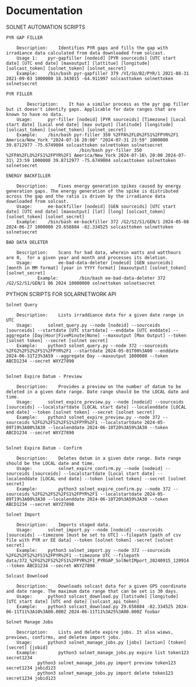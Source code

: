 # Documentation

SOLNET AUTOMATION SCRIPTS

	PYR GAP FILLER

		Description:	Identifies PYR gaps and fills the gap with irradiance data calculated from data downloaded from solcast.
		Usage 1: 	pyr-gapfiller [nodeid] [PYR sourceids] [UTC start date] [UTC end date] [maxoutput] [lattitue] [longitude] [solcast_token] [solnet_token] [solnet_secret] 
		Example: 	/bin/bash pyr-gapfiller 379 /VI/SU/B2/PYR/1 2021-08-31 2021-09-03 1000000 18.343015 -64.911997 solcasttoken solnettoken solnetsecret

	PYR FILLER

        	Description:	It has a similar process as the pyr gap filler but it doesn't identify gaps. Applicable for date ranges that are known to have no data.
		Usage:		pyr-filler [nodeid] [PYR sourceids] [Timezone] [Local start date] [Local end date] [max output] [latitude] [longitude] [solcast_token] [solnet_token] [solnet_secret]
		Example:	/bin/bash pyr-filler 350 %2FPA%2FLO%2FS1%2FPYR%2F1 America/New_York "2024-07-16 20:00" "2024-07-31 23:59" 1000000 39.8712977 -75.6749004 solcasttoken solnettoken solnetsecret
                                /bin/bash pyr-filler 350 %2FPA%2FLO%2FS1%2FPYR%2F1 America/New_York 2024-07-16\ 20:00 2024-07-31\ 23:59 1000000 39.8712977 -75.6749004 solcasttoken solnettoken solnetsecret

	ENERGY BACKFILLER

		Description:	Fixes energy generation spikes caused by energy generation gaps. The energy generation of the spike is distributed across the gap and the ratio is driven by the irradiance data downloaded from solcast.  
		Usage:		ee-backfiller [nodeid] [GEN sourceids] [UTC start date] [UTC end date] [maxoutput] [lat] [long] [solcast_token] [solnet_token] [solnet_secret]
		Example:	/bin/bash ee-backfiller 372 /G2/S2/S1/GEN/1 2024-05-08 2024-06-27 1000000 29.658884 -82.334525 solcasttoken solnettoken solnetsecret

	BAD DATA DELETER
		
		Description:    Scans for bad data, wherein watts and watthours are 0,  for a given year and month and processes its deletion. 
		Usage:          ee-bad-data-deleter [nodeid] [GEN sourceids] [month in MM format] [year in YYYY format] [maxoutput] [solnet_token] [solnet_secret]
                Example:        /bin/bash ee-bad-data-deleter 372 /G2/S2/S1/GEN/1 06 2024 10000000 solnettoken solnetsecret

PYTHON SCRIPTS FOR SOLARNETWORK API

	Solnet Query 

		Description:	Lists irraddiance data for a given date range in UTC
		Usage:		solnet_query.py --node [nodeid] --sourceids [sourceids] --startdate [UTC startdate] --enddate [UTC enddate] --aggregate [Day|Hour|FiveMinute|None] --maxoutput [Max Output] --token [solnet token] --secret [solnet secret]
		Example:	python3 solnet_query.py --node 372 --sourceids %2FG2%2FS2%2FS1%2FPYR%2F1 --startdate 2024-05-01T00%3A00 --enddate 2024-06-31T23%3A59 --aggregate Day --maxoutput 1000000 --token ABCD1234 --secret WXYZ7890


	Solnet Expire Datum - Preview

		Description:    Provides a preview on the number of datum to be deleted in a given date range. Date range should be the LOCAL date and time.
		Usage: 		solnet_expire_preview.py --node [nodeid] --sourceids [sourceids] --localstartdate [LOCAL start date] --localenddate [LOCAL end date] --token [solnet token] --secret [solnet secret]
		Example:	python3 solnet_expire_preview.py --node 372 --sourceids %2FG2%2FS2%2FS1%2FPYR%2F1 --localstartdate 2024-05-09T19%3A00%3A30 --localenddate 2024-06-10T20%3A59%3A30 --token ABCD1234 --secret WXYZ7890


	Solnet Expire Datum - Confirm

		Description:    Deletes datum in a given date range. Date range should be the LOCAL date and time.
		Usage:          solnet_expire_confirm.py --node [nodeid] --sourceids [sourceids] --localstartdate [Local start date] --localenddate [LOCAL end date] --token [solnet token] --secret [solnet secret]
		Example:        python3 solnet_expire_confirm.py --node 372 --sourceids %2FG2%2FS2%2FS1%2FPYR%2F1 --localstartdate 2024-05-09T19%3A00%3A30 --localenddate 2024-06-10T20%3A59%3A30 --token ABCD1234 --secret WXYZ7890

	Solnet Import

		Description:    Imports staged data.
		Usage:		solnet_import.py --node [nodeid] --sourceids [sourceids] --timezone [must be set to UTC] --filepath [path of csv file with PYR or EE data] --token [solnet token] -secret [solnet secret]
		Example: 	python3 solnet_import.py --node 372 --sourceids %2FG2%2FS2%2FS1%2FPYR%2F1 --timezone UTC --filepath data/372_%2FG2%2FS2%2FS1%2FPYR%2F1_PYRGAP_SolNetIMport_20240915_120914.csv --token ABCD1234 --secret WXYZ7890

	Solcast Download
		
		Description:	Downloads solcast data for a given GPS coordinate and date range. The maximum date range that can be set is 30 days.
		Usage:		python3 solcast_download.py [latitude] [longitude] [UTC start date] [UTC end date] [solcast_api_token]
		Example:	python3 solcast_download.py 29.658884 -82.334525 2024-06-11T11%3A10%3A00.000Z 2024-06-11T11%3A25%3A00.000Z foobar

	Solnet Manage Jobs
		
		Description:	Lists and delete expire jobs. It also wiews, previews, confirms, and deletes import jobs.   
		Usage:		python3 solnet_manage_jobs.py [jobs] [action] [token] [secret] [jobid]
		Example:        python3 solnet_manage_jobs.py expire list token123 secret1234 
				python3 solnet_manage_jobs.py import preview token123 secret1234 jobid123
				python3 solnet_manage_jobs.py import delete token123 secret1234 jobid123

